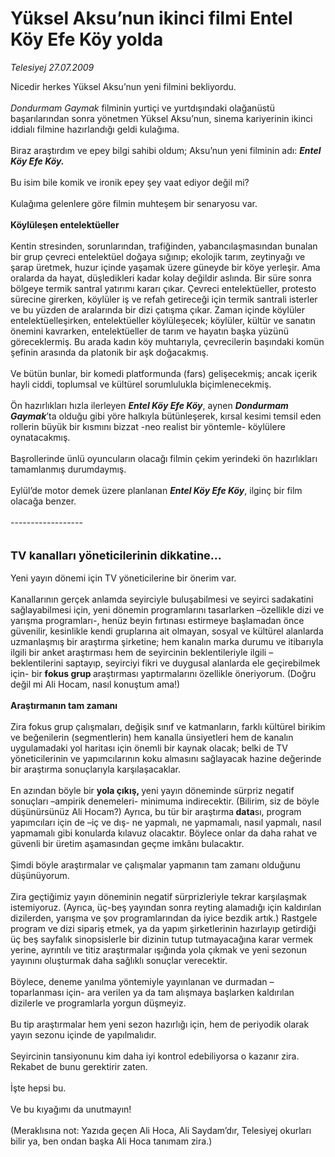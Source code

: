 # Yüksel Aksu’nun ikinci filmi Entel Köy Efe Köy yolda

*Telesiyej 27.07.2009*

<div class="taraf_structure_2col_1zq">
<div class="margen_n">



 <p>Nicedir herkes Yüksel Aksu’nun yeni filmini bekliyordu.<i> <br/><br/>Dondurmam Gaymak</i> filminin yurtiçi ve yurtdışındaki olağanüstü başarılarından sonra yönetmen Yüksel Aksu’nun, sinema kariyerinin ikinci iddialı filmine hazırlandığı geldi kulağıma. <br/><br/>Biraz araştırdım ve epey bilgi sahibi oldum; Aksu’nun yeni filminin adı: <b><i>Entel Köy Efe Köy.</i></b> <br/><br/>Bu isim bile komik ve ironik epey şey vaat ediyor değil mi? <br/><br/>Kulağıma gelenlere göre filmin muhteşem bir senaryosu var.<b> <br/><br/>Köylüleşen entelektüeller</b> <br/><br/>Kentin stresinden, sorunlarından, trafiğinden, yabancılaşmasından bunalan bir grup çevreci entelektüel doğaya sığınıp; ekolojik tarım, zeytinyağı ve şarap üretmek, huzur içinde yaşamak üzere güneyde bir köye yerleşir. Ama oralarda da hayat, düşledikleri kadar kolay değildir aslında. Bir süre sonra bölgeye termik santral yatırımı kararı çıkar. Çevreci entelektüeller, protesto sürecine girerken, köylüler iş ve refah getireceği için termik santrali isterler ve bu yüzden de aralarında bir dizi çatışma çıkar. Zaman içinde köylüler entelektüelleşirken, entelektüeller köylüleşecek; köylüler, kültür ve sanatın önemini kavrarken, entelektüeller de tarım ve hayatın başka yüzünü göreceklermiş. Bu arada kadın köy muhtarıyla, çevrecilerin başındaki komün şefinin arasında da platonik bir aşk doğacakmış. <br/><br/>Ve bütün bunlar, bir komedi platformunda (fars) gelişecekmiş; ancak içerik hayli ciddi, toplumsal ve kültürel sorumlulukla biçimlenecekmiş. <br/><br/>Ön hazırlıkları hızla ilerleyen <b><i>Entel Köy Efe Köy</i></b>, aynen <b><i>Dondurmam Gaymak</i></b>’ta olduğu gibi yöre halkıyla bütünleşerek, kırsal kesimi temsil eden rollerin büyük bir kısmını bizzat -neo realist bir yöntemle- köylülere oynatacakmış. <br/><br/>Başrollerinde ünlü oyuncuların olacağı filmin çekim yerindeki ön hazırlıkları tamamlanmış durumdaymış. <br/><br/>Eylül’de motor demek üzere planlanan <b><i>Entel Köy Efe Köy</i></b>, ilginç bir film olacağa benzer. <br/><br/>------------------ <br/><br/><br/><font size="4"><strong>TV kanalları yöneticilerinin dikkatine...</strong></font> <br/><br/>Yeni yayın dönemi için TV yöneticilerine bir önerim var. <br/><br/>Kanallarının gerçek anlamda seyirciyle buluşabilmesi ve seyirci sadakatini sağlayabilmesi için, yeni dönemin programlarını tasarlarken –özellikle dizi ve yarışma programları-, henüz beyin fırtınası estirmeye başlamadan önce güvenilir, kesinlikle kendi gruplarına ait olmayan, sosyal ve kültürel alanlarda uzmanlaşmış bir araştırma şirketine; hem kanalın marka durumu ve itibarıyla ilgili bir anket araştırması hem de seyircinin beklentileriyle ilgili –beklentilerini saptayıp, seyirciyi fikri ve duygusal alanlarda ele geçirebilmek için- bir <b>fokus grup </b>araştırması yaptırmalarını özellikle öneriyorum. (Doğru değil mi Ali Hocam, nasıl konuştum ama!)<b> <br/><br/>Araştırmanın tam zamanı</b> <br/><br/>Zira fokus grup çalışmaları, değişik sınıf ve katmanların, farklı kültürel birikim ve beğenilerin (segmentlerin) hem kanalla ünsiyetleri hem de kanalın uygulamadaki yol haritası için önemli bir kaynak olacak; belki de TV yöneticilerinin ve yapımcılarının koku almasını sağlayacak hazine değerinde<b> </b>bir araştırma sonuçlarıyla karşılaşacaklar. <br/><br/>En azından böyle bir <b>yola çıkış, </b>yeni yayın döneminde sürpriz negatif sonuçları –ampirik denemeleri- minimuma indirecektir. (Bilirim, siz de böyle düşünürsünüz Ali Hocam?) Ayrıca, bu tür bir araştırma<b> data</b>sı, program yapımcıları için de –iç ve dış- ne yapmalı, ne yapmamalı, nasıl yapmalı, nasıl yapmamalı gibi konularda kılavuz olacaktır. Böylece onlar da daha rahat ve güvenli bir üretim aşamasından geçme imkânı bulacaktır. <br/><br/>Şimdi böyle araştırmalar ve çalışmalar yapmanın tam zamanı olduğunu düşünüyorum. <br/><br/>Zira geçtiğimiz yayın döneminin negatif sürprizleriyle tekrar karşılaşmak istemiyoruz. (Ayrıca, üç-beş yayından sonra reyting alamadığı için kaldırılan dizilerden, yarışma ve şov programlarından da iyice bezdik artık.) Rastgele program ve dizi sipariş etmek, ya da yapım şirketlerinin hazırlayıp getirdiği üç beş sayfalık sinopsislerle bir dizinin tutup tutmayacağına karar vermek yerine, ayrıntılı ve titiz araştırmalar ışığında yola çıkmak ve yeni sezonun yayınını oluşturmak daha sağlıklı sonuçlar verecektir. <br/><br/>Böylece, deneme yanılma yöntemiyle yayınlanan ve durmadan –toparlanması için- ara verilen ya da tam alışmaya başlarken kaldırılan dizilerle ve programlarla yorgun düşmeyiz. <br/><br/>Bu tip araştırmalar hem yeni sezon hazırlığı için, hem de periyodik olarak yayın sezonu içinde de yapılmalıdır. <br/><br/>Seyircinin tansiyonunu kim daha iyi kontrol edebiliyorsa o kazanır zira. Rekabet de bunu gerektirir zaten. <br/><br/>İşte hepsi bu. <br/><br/>Ve bu kıyağımı da unutmayın! <br/><br/>(Meraklısına not: Yazıda geçen Ali Hoca, Ali Saydam’dır, Telesiyej okurları bilir ya, ben ondan başka Ali Hoca tanımam zira.)</p>
<br/>
<br/>
<br/>



<br/>


<div id="taraf_not">
</div>

</div>


</div>
